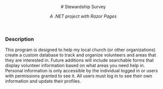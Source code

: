 <header>
  <!-- -->
# Stewardship Survey

_A .NET project with Razor Pages_

</header>

### Description

This program is designed to help my local church (or other organizations) create a custom database to track and organize volunteers and areas that they are interested in. Future additions will include searchable forms that display volunteer information based on what areas you need help in. 
Personal information is only accessible by the individual logged in or users with permissions granted to see it. All users must log in to see their own information and update their profiles.
